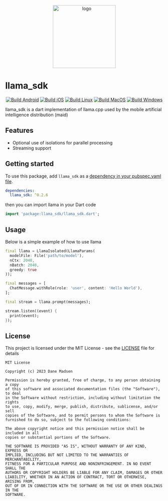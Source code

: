 <div align="center" id = "top">
  <img alt="logo" height="200px" src="https://raw.githubusercontent.com/Mobile-Artificial-Intelligence/maid/refs/heads/main/images/logo.png">
</div>

# llama_sdk

<div align="center">

[![Build Android](https://github.com/Mobile-Artificial-Intelligence/llama_sdk/actions/workflows/build-android.yml/badge.svg)](https://github.com/Mobile-Artificial-Intelligence/llama_sdk/actions/workflows/build-android.yml)
[![Build iOS](https://github.com/Mobile-Artificial-Intelligence/llama_sdk/actions/workflows/build-ios.yml/badge.svg)](https://github.com/Mobile-Artificial-Intelligence/llama_sdk/actions/workflows/build-ios.yml)
[![Build Linux](https://github.com/Mobile-Artificial-Intelligence/llama_sdk/actions/workflows/build-linux.yml/badge.svg)](https://github.com/Mobile-Artificial-Intelligence/llama_sdk/actions/workflows/build-linux.yml)
[![Build MacOS](https://github.com/Mobile-Artificial-Intelligence/llama_sdk/actions/workflows/build-macos.yml/badge.svg)](https://github.com/Mobile-Artificial-Intelligence/llama_sdk/actions/workflows/build-macos.yml)
[![Build Windows](https://github.com/Mobile-Artificial-Intelligence/llama_sdk/actions/workflows/build-windows.yml/badge.svg)](https://github.com/Mobile-Artificial-Intelligence/llama_sdk/actions/workflows/build-windows.yml)

</div>

llama_sdk is a dart implementation of llama.cpp used by the mobile artificial intelligence distribution (maid)

## Features

- Optional use of isolations for parallel processing
- Streaming support

## Getting started

To use this package, add `llama_sdk` as a [dependency in your pubspec.yaml file](https://flutter.io/platform-plugins/).

```yaml
dependencies:
  llama_sdk: ^0.2.6
```

then you can import llama in your Dart code

```dart
import 'package:llama_sdk/llama_sdk.dart';
```

## Usage

Below is a simple example of how to use llama

```dart
final llama = LlamaIsolated(LlamaParams(
  modelFile: File('path/to/model'),
  nCtx: 2048, 
  nBatch: 2048,
  greedy: true
));

final messages = [
  ChatMessage.withRole(role: 'user', content: 'Hello World'),
];

final stream = llama.prompt(messages);

stream.listen((event) {
  print(event);
});
```

## License

This project is licensed under the MIT License - see the [LICENSE](LICENSE) file for details
```
MIT License

Copyright (c) 2023 Dane Madsen

Permission is hereby granted, free of charge, to any person obtaining a copy
of this software and associated documentation files (the "Software"), to deal
in the Software without restriction, including without limitation the rights
to use, copy, modify, merge, publish, distribute, sublicense, and/or sell
copies of the Software, and to permit persons to whom the Software is
furnished to do so, subject to the following conditions:

The above copyright notice and this permission notice shall be included in all
copies or substantial portions of the Software.

THE SOFTWARE IS PROVIDED "AS IS", WITHOUT WARRANTY OF ANY KIND, EXPRESS OR
IMPLIED, INCLUDING BUT NOT LIMITED TO THE WARRANTIES OF MERCHANTABILITY,
FITNESS FOR A PARTICULAR PURPOSE AND NONINFRINGEMENT. IN NO EVENT SHALL THE
AUTHORS OR COPYRIGHT HOLDERS BE LIABLE FOR ANY CLAIM, DAMAGES OR OTHER
LIABILITY, WHETHER IN AN ACTION OF CONTRACT, TORT OR OTHERWISE, ARISING FROM,
OUT OF OR IN CONNECTION WITH THE SOFTWARE OR THE USE OR OTHER DEALINGS IN THE
SOFTWARE.
```